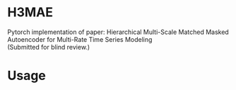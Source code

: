 # H3MAE
Pytorch implementation of paper:  Hierarchical Multi-Scale Matched Masked Autoencoder for Multi-Rate Time Series Modeling  
(Submitted for blind review.)

# Usage
